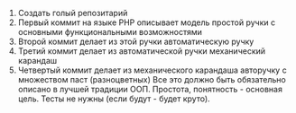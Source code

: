 1. Создать голый репозитарий
2. Первый коммит на языке PHP описывает модель простой ручки с основными функциональными возможностями
3. Второй коммит делает из этой ручки автоматическую ручку
4. Третий коммит делает из автоматической ручки механический карандаш
5. Четвертый коммит делает из механического карандаша авторучку с множеством паст (разноцветных)
Все это должно быть обязательно описано в лучшей традиции ООП. Простота, понятность - основная цель. Тесты не нужны (если будут - будет круто).

